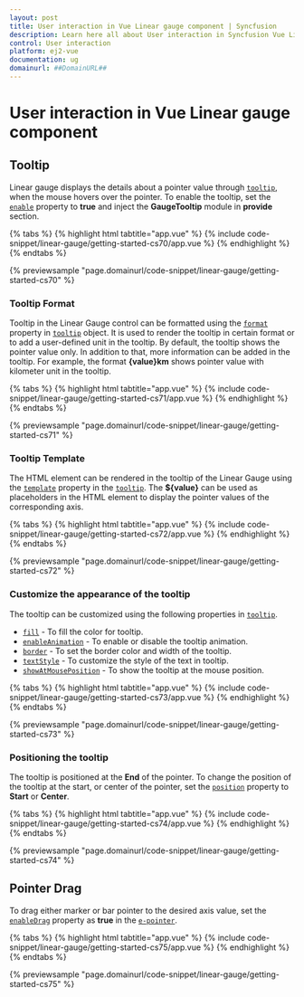 ```yaml
---
layout: post
title: User interaction in Vue Linear gauge component | Syncfusion
description: Learn here all about User interaction in Syncfusion Vue Linear gauge component of Syncfusion Essential JS 2 and more.
control: User interaction 
platform: ej2-vue
documentation: ug
domainurl: ##DomainURL##
---
```


# User interaction in Vue Linear gauge component

## Tooltip

<!-- markdownlint-disable MD036 -->

Linear gauge displays the details about a pointer value through [`tooltip`](https://ej2.syncfusion.com/vue/documentation/api/linear-gauge/tooltipSettings), when the mouse hovers over the pointer. To enable the tooltip, set the [`enable`](https://ej2.syncfusion.com/vue/documentation/api/linear-gauge/tooltipSettings/#enable) property to **true** and inject the **GaugeTooltip**  module in **provide** section.

{% tabs %}
{% highlight html tabtitle="app.vue" %}
{% include code-snippet/linear-gauge/getting-started-cs70/app.vue %}
{% endhighlight %}
{% endtabs %}
        
{% previewsample "page.domainurl/code-snippet/linear-gauge/getting-started-cs70" %}



### Tooltip Format

Tooltip in the Linear Gauge control can be formatted using the [`format`](https://ej2.syncfusion.com/vue/documentation/api/linear-gauge/tooltipSettings/#format) property in [`tooltip`](https://ej2.syncfusion.com/vue/documentation/api/linear-gauge/tooltipSettings/) object. It is used to render the tooltip in certain format or to add a user-defined unit in the tooltip. By default, the tooltip shows the pointer value only. In addition to that, more information can be added in the tooltip. For example, the format **{value}km** shows pointer value with kilometer unit in the tooltip.

{% tabs %}
{% highlight html tabtitle="app.vue" %}
{% include code-snippet/linear-gauge/getting-started-cs71/app.vue %}
{% endhighlight %}
{% endtabs %}
        
{% previewsample "page.domainurl/code-snippet/linear-gauge/getting-started-cs71" %}

### Tooltip Template

The HTML element can be rendered in the tooltip of the Linear Gauge using the [`template`](https://ej2.syncfusion.com/vue/documentation/api/linear-gauge/tooltipSettings/#template) property in the [`tooltip`](https://ej2.syncfusion.com/vue/documentation/api/linear-gauge/tooltipSettings/). The **${value}** can be used as placeholders in the HTML element to display the pointer values of the corresponding axis.

{% tabs %}
{% highlight html tabtitle="app.vue" %}
{% include code-snippet/linear-gauge/getting-started-cs72/app.vue %}
{% endhighlight %}
{% endtabs %}
        
{% previewsample "page.domainurl/code-snippet/linear-gauge/getting-started-cs72" %}

### Customize the appearance of the tooltip

The tooltip can be customized using the following properties in [`tooltip`](https://ej2.syncfusion.com/vue/documentation/api/linear-gauge/tooltipSettings).

* [`fill`](https://ej2.syncfusion.com/vue/documentation/api/linear-gauge/tooltipSettings/#fill) - To fill the color for tooltip.
* [`enableAnimation`](https://ej2.syncfusion.com/vue/documentation/api/linear-gauge/tooltipSettings/#enableanimation) - To enable or disable the tooltip animation.
* [`border`](https://ej2.syncfusion.com/vue/documentation/api/linear-gauge/tooltipSettings/#border) - To set the border color and width of the tooltip.
* [`textStyle`](https://ej2.syncfusion.com/vue/documentation/api/linear-gauge/tooltipSettings/#textstyle) - To customize the style of the text in tooltip.
* [`showAtMousePosition`](https://ej2.syncfusion.com/vue/documentation/api/linear-gauge/tooltipSettings/#showatmouseposition) - To show the tooltip at the mouse position.

{% tabs %}
{% highlight html tabtitle="app.vue" %}
{% include code-snippet/linear-gauge/getting-started-cs73/app.vue %}
{% endhighlight %}
{% endtabs %}
        
{% previewsample "page.domainurl/code-snippet/linear-gauge/getting-started-cs73" %}

### Positioning the tooltip

The tooltip is positioned at the **End** of the pointer. To change the position of the tooltip at the start, or center of the pointer, set the [`position`](https://ej2.syncfusion.com/vue/documentation/api/linear-gauge/tooltipSettings/#position) property to **Start** or **Center**.

{% tabs %}
{% highlight html tabtitle="app.vue" %}
{% include code-snippet/linear-gauge/getting-started-cs74/app.vue %}
{% endhighlight %}
{% endtabs %}
        
{% previewsample "page.domainurl/code-snippet/linear-gauge/getting-started-cs74" %}

## Pointer Drag

To drag either marker or bar pointer to the desired axis value, set the [`enableDrag`](https://ej2.syncfusion.com/vue/documentation/api/linear-gauge/pointer/#enabledrag) property as **true** in the [`e-pointer`](https://ej2.syncfusion.com/vue/documentation/api/linear-gauge/pointerModel/).

{% tabs %}
{% highlight html tabtitle="app.vue" %}
{% include code-snippet/linear-gauge/getting-started-cs75/app.vue %}
{% endhighlight %}
{% endtabs %}
        
{% previewsample "page.domainurl/code-snippet/linear-gauge/getting-started-cs75" %}